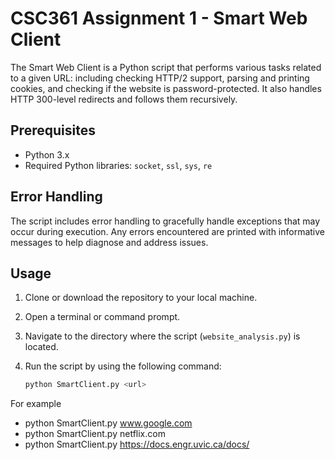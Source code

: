 # CSC361 Assignment 1 - Smart Web Client

The Smart Web Client is a Python script that performs various tasks related to 
a given URL: including checking HTTP/2 support, parsing and printing cookies, and 
checking if the website is password-protected. It also handles HTTP 300-level redirects 
and follows them recursively.

## Prerequisites
- Python 3.x
- Required Python libraries: `socket`, `ssl`, `sys`, `re`

## Error Handling
The script includes error handling to gracefully handle exceptions that may occur 
during execution. Any errors encountered are printed with informative messages to 
help diagnose and address issues.

## Usage
1. Clone or download the repository to your local machine.
2. Open a terminal or command prompt.
3. Navigate to the directory where the script (`website_analysis.py`) is located.
4. Run the script by using the following command:

    ```bash
   python SmartClient.py <url>

For example
- python SmartClient.py www.google.com
- python SmartClient.py netflix.com
- python SmartClient.py https://docs.engr.uvic.ca/docs/
